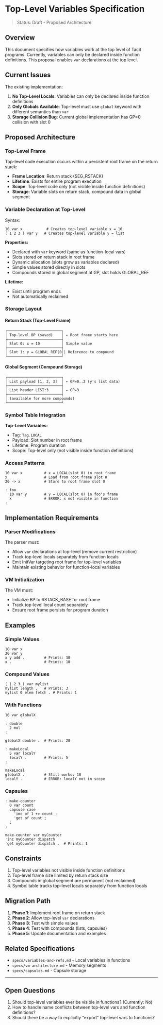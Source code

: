 # Top-Level Variables Specification

> Status: Draft - Proposed Architecture

## Overview

This document specifies how variables work at the top level of Tacit programs. Currently, variables can only be declared inside function definitions. This proposal enables `var` declarations at the top level.

## Current Issues

The existing implementation:
1. **No Top-Level Locals**: Variables can only be declared inside function definitions
2. **Only Globals Available**: Top-level must use `global` keyword with different semantics than `var`
3. **Storage Collision Bug**: Current global implementation has GP=0 collision with slot 0

## Proposed Architecture

### Top-Level Frame

Top-level code execution occurs within a persistent root frame on the return stack:

- **Frame Location**: Return stack (SEG_RSTACK)
- **Lifetime**: Exists for entire program execution
- **Scope**: Top-level code only (not visible inside function definitions)
- **Storage**: Variable slots on return stack, compound data in global segment

### Variable Declaration at Top-Level

Syntax:
```tacit
10 var x           # Creates top-level variable x = 10
( 1 2 3 ) var y   # Creates top-level variable y = list
```

**Properties:**
- Declared with `var` keyword (same as function-local vars)
- Slots stored on return stack in root frame
- Dynamic allocation (slots grow as variables declared)
- Simple values stored directly in slots
- Compounds stored in global segment at GP, slot holds GLOBAL_REF

**Lifetime:**
- Exist until program ends
- Not automatically reclaimed

### Storage Layout

#### Return Stack (Top-Level Frame)
```
┌─────────────────────────┐
│ Top-level BP (saved)    │ ← Root frame starts here
├─────────────────────────┤
│ Slot 0: x = 10          │ Simple value
├─────────────────────────┤
│ Slot 1: y = GLOBAL_REF(0)│ Reference to compound
└─────────────────────────┘
```

#### Global Segment (Compound Storage)
```
┌─────────────────────────┐
│ List payload [1, 2, 3]  │ ← GP=0..2 (y's list data)
├─────────────────────────┤
│ List header LIST:3      │ ← GP=3
├─────────────────────────┤
│ (available for more compounds)
└─────────────────────────┘
```

### Symbol Table Integration

**Top-Level Variables:**
- Tag: `Tag.LOCAL`
- Payload: Slot number in root frame
- Lifetime: Program duration
- Scope: Top-level only (not visible inside function definitions)

### Access Patterns

```tacit
10 var x          # x = LOCAL(slot 0) in root frame
x                 # Load from root frame slot 0
20 -> x           # Store to root frame slot 0

: foo
  10 var y        # y = LOCAL(slot 0) in foo's frame
  x               # ERROR: x not visible in function
;
```

## Implementation Requirements

### Parser Modifications

The parser must:
- Allow `var` declarations at top-level (remove current restriction)
- Track top-level locals separately from function locals
- Emit InitVar targeting root frame for top-level variables
- Maintain existing behavior for function-local variables

### VM Initialization

The VM must:
- Initialize BP to RSTACK_BASE for root frame
- Track top-level local count separately
- Ensure root frame persists for program duration

## Examples

### Simple Values
```tacit
10 var x
20 var y
x y add .         # Prints: 30
x .               # Prints: 10
```

### Compound Values
```tacit
( 1 2 3 ) var mylist
mylist length .   # Prints: 3
mylist 0 elem fetch . # Prints: 1
```

### With Functions
```tacit
10 var globalX

: double
  2 mul
;

globalX double .  # Prints: 20

: makeLocal
  5 var localY
  localY .        # Prints: 5
;

makeLocal
globalX .         # Still works: 10
localY .          # ERROR: localY not in scope
```

### Capsules
```tacit
: make-counter
  0 var count
  capsule case
    'inc of 1 +> count ;
    'get of count ;
  ;
;

make-counter var myCounter
'inc myCounter dispatch
'get myCounter dispatch .  # Prints: 1
```

## Constraints

1. Top-level variables not visible inside function definitions
2. Top-level frame size limited by return stack size
3. Compounds in global segment are permanent (not reclaimed)
4. Symbol table tracks top-level locals separately from function locals

## Migration Path

1. **Phase 1**: Implement root frame on return stack
2. **Phase 2**: Allow top-level `var` declarations
3. **Phase 3**: Test with simple values
4. **Phase 4**: Test with compounds (lists, capsules)
5. **Phase 5**: Update documentation and examples

## Related Specifications

- `specs/variables-and-refs.md` - Local variables in functions
- `specs/vm-architecture.md` - Memory segments
- `specs/capsules.md` - Capsule storage

---

## Open Questions

1. Should top-level variables ever be visible in functions? (Currently: No)
2. How to handle name conflicts between top-level vars and function definitions?
3. Should there be a way to explicitly "export" top-level vars to functions?
